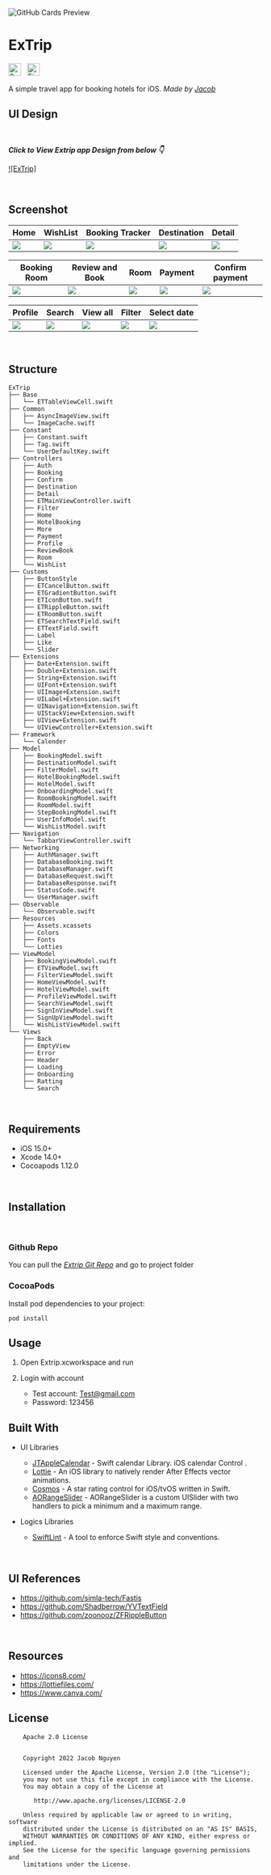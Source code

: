 ![GitHub Cards Preview](Docs/cover.png)

# ExTrip

<span><img src="https://img.shields.io/badge/Swift-282C34?logo=swift&logoColor=F05138" alt="Swift logo" title="Swift" height="25" /></span>
&nbsp;
<span><img src="https://img.shields.io/badge/Firebase-282C34?logo=firebase&logoColor=##FFCA28" alt="Firebase logo" title="Firebase" height="25" /></span>
&nbsp;

A simple travel app for booking hotels for iOS. *Made by [Jacob](https://github.com/jacob-nguyen-goldenowl)*

## UI Design 

<br />

***Click to View Extrip app Design from below 👇***

[![ExTrip]](https://www.figma.com/file/FfvKrAkefsdYNvYlPAZaYu/Trip-Go-Travel-UI-Kit-(Community)?node-id=0%3A2419&t=ttzrCNvNkCMJVNu0-0)

<br />

## Screenshot

| Home                                  | WishList                                  | Booking Tracker                             | Destination                                  | Detail                                  |
| ------------------------------------- | ---------------------------------------- | ------------------------------------- | ------------------------------------ | --------------------------------------- |
| ![](Docs/Screenshots/home_framed.png) | ![](Docs/Screenshots/wishlist_framed.png) | ![](Docs/Screenshots/select_room_framed.png) | ![](Docs/Screenshots/destination_framed.png) | ![](Docs/Screenshots/hotel_detail_framed.png) |

| Booking Room                                  | Review and Book                                  | Room                                  | Payment                                  | Confirm payment                                  |
| ------------------------------------------ | ------------------------------------------------ | --------------------------------------- | ---------------------------------------- | ------------------------------------- |
| ![](Docs/Screenshots/hotel_booking_framed.png) | ![](Docs/Screenshots/review_book_framed.png) | ![](Docs/Screenshots/room_framed.png) | ![](Docs/Screenshots/payment_method_framed.png) | ![](Docs/Screenshots/confirm_framed.png) |

| Profile                                 | Search                                  | View all                                   | Filter                               | Select date                                     |
| ---------------------------------------- | -------------------------------------- | ------------------------------------------- | --------------------------------------- | ------------------------------------------ |
| ![](Docs/Screenshots/profile_framed.png) | ![](Docs/Screenshots/search_city_framed.png) | ![](Docs/Screenshots/view_all_framed.png) | ![](Docs/Screenshots/filter_framed.png) | ![](Docs/Screenshots/select_date_framed.png) |

<br />

## Structure

```
ExTrip
├── Base
│   └── ETTableViewCell.swift
├── Common
│   ├── AsyncImageView.swift
│   └── ImageCache.swift
├── Constant
│   ├── Constant.swift
│   ├── Tag.swift
│   └── UserDefaultKey.swift
├── Controllers
│   ├── Auth
│   ├── Booking
│   ├── Confirm
│   ├── Destination
│   ├── Detail
│   ├── ETMainViewController.swift
│   ├── Filter
│   ├── Home
│   ├── HotelBooking
│   ├── More
│   ├── Payment
│   ├── Profile
│   ├── ReviewBook
│   ├── Room
│   └── WishList
├── Customs
│   ├── ButtonStyle
│   ├── ETCancelButton.swift
│   ├── ETGradientButton.swift
│   ├── ETIconButton.swift
│   ├── ETRippleButton.swift
│   ├── ETRoomButton.swift
│   ├── ETSearchTextField.swift
│   ├── ETTextField.swift
│   ├── Label
│   ├── Like
│   └── Slider
├── Extensions
│   ├── Date+Extension.swift
│   ├── Double+Extension.swift
│   ├── String+Extension.swift
│   ├── UIFont+Extension.swift
│   ├── UIImage+Extension.swift
│   ├── UILabel+Extension.swift
│   ├── UINavigation+Extension.swift
│   ├── UIStackView+Extension.swift
│   ├── UIView+Extension.swift
│   └── UIViewController+Extension.swift
├── Framework
│   └── Calender
├── Model
│   ├── BookingModel.swift
│   ├── DestinationModel.swift
│   ├── FilterModel.swift
│   ├── HotelBookingModel.swift
│   ├── HotelModel.swift
│   ├── OnboardingModel.swift
│   ├── RoomBookingModel.swift
│   ├── RoomModel.swift
│   ├── StepBookingModel.swift
│   ├── UserInfoModel.swift
│   └── WishListModel.swift
├── Navigation
│   └── TabbarViewController.swift
├── Networking
│   ├── AuthManager.swift
│   ├── DatabaseBooking.swift
│   ├── DatabaseManager.swift
│   ├── DatabaseRequest.swift
│   ├── DatabaseResponse.swift
│   ├── StatusCode.swift
│   └── UserManager.swift
├── Observable
│   └── Observable.swift
├── Resources
│   ├── Assets.xcassets
│   ├── Colors
│   ├── Fonts
│   └── Lotties
├── ViewModel
│   ├── BookingViewModel.swift
│   ├── ETViewModel.swift
│   ├── FilterViewModel.swift
│   ├── HomeViewModel.swift
│   ├── HotelViewModel.swift
│   ├── ProfileViewModel.swift
│   ├── SearchViewModel.swift
│   ├── SignInViewModel.swift
│   ├── SignUpViewModel.swift
│   └── WishListViewModel.swift
└── Views
    ├── Back
    ├── EmptyView
    ├── Error
    ├── Header
    ├── Loading
    ├── Onboarding
    ├── Ratting
    └── Search
```

<br />

## Requirements

- iOS 15.0+
- Xcode 14.0+
- Cocoapods 1.12.0

<br />

## Installation
​
### Github Repo

You can pull the *[Extrip Git Repo](https://github.com/jacob-nguyen-goldenowl/ExTrip.git)* and go to project folder

### CocoaPods

Install pod dependencies to your project:

```
pod install
```  

## Usage

1. Open Extrip.xcworkspace and run​

2. Login with account
    - Test account: Test@gmail.com
    - Password: 123456

## Built With 

- UI Libraries

  - [JTAppleCalendar](https://github.com/patchthecode/JTAppleCalendar.git) -  Swift calendar Library. iOS calendar Control .
  - [Lottie](https://github.com/airbnb/lottie-ios) - An iOS library to natively render After Effects vector animations.
  - [Cosmos](https://github.com/evgenyneu/Cosmos.git) - A star rating control for iOS/tvOS written in Swift.
  - [AORangeSlider](https://github.com/Andy1984/AORangeSlider.git)  - AORangeSlider is a custom UISlider with two handlers to pick a minimum and a maximum range.
  
- Logics Libraries
  - [SwiftLint](https://github.com/realm/SwiftLint.git) - A tool to enforce Swift style and conventions.  

<br />

## UI References
- https://github.com/simla-tech/Fastis
- https://github.com/Shadberrow/YVTextField
- https://github.com/zoonooz/ZFRippleButton

<br />

## Resources

- https://icons8.com/
- https://lottiefiles.com/
- https://www.canva.com/

## License

```
    Apache 2.0 License


    Copyright 2022 Jacob Nguyen

    Licensed under the Apache License, Version 2.0 (the "License");
    you may not use this file except in compliance with the License.
    You may obtain a copy of the License at

       http://www.apache.org/licenses/LICENSE-2.0

    Unless required by applicable law or agreed to in writing, software
    distributed under the License is distributed on an "AS IS" BASIS,
    WITHOUT WARRANTIES OR CONDITIONS OF ANY KIND, either express or implied.
    See the License for the specific language governing permissions and
    limitations under the License.
```

